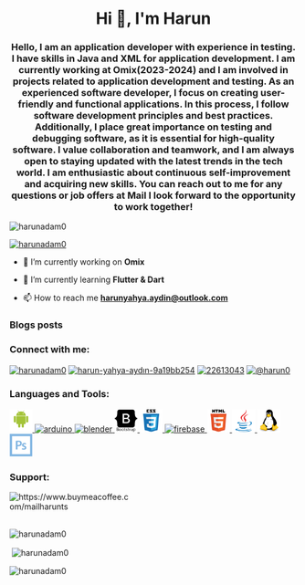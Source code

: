 <h1 align="center">Hi 👋, I'm Harun</h1>
<h3 align="center">Hello, I am an application developer with experience in testing. I have skills in Java and XML for application development. I am currently working at Omix(2023-2024) and I am involved in projects related to application development and testing. As an experienced software developer, I focus on creating user-friendly and functional applications. In this process, I follow software development principles and best practices. Additionally, I place great importance on testing and debugging software, as it is essential for high-quality software. I value collaboration and teamwork, and I am always open to staying updated with the latest trends in the tech world. I am enthusiastic about continuous self-improvement and acquiring new skills. You can reach out to me for any questions or job offers at Mail I look forward to the opportunity to work together!</h3>

<p align="left"> <img src="https://komarev.com/ghpvc/?username=harunadam0&label=Profile%20views&color=0e75b6&style=flat" alt="harunadam0" /> </p>

<p align="left"> <a href="https://github.com/ryo-ma/github-profile-trophy"><img src="https://github-profile-trophy.vercel.app/?username=harunadam0" alt="harunadam0" /></a> </p>

- 🔭 I’m currently working on **Omix**

- 🌱 I’m currently learning **Flutter & Dart**

- 📫 How to reach me **harunyahya.aydin@outlook.com**

### Blogs posts
<!-- BLOG-POST-LIST:START -->
<!-- BLOG-POST-LIST:END -->

<h3 align="left">Connect with me:</h3>
<p align="left">
<a href="https://dev.to/harunadam0" target="blank"><img align="center" src="https://raw.githubusercontent.com/rahuldkjain/github-profile-readme-generator/master/src/images/icons/Social/devto.svg" alt="harunadam0" height="30" width="40" /></a>
<a href="https://linkedin.com/in/harun-yahya-aydın-9a19bb254" target="blank"><img align="center" src="https://raw.githubusercontent.com/rahuldkjain/github-profile-readme-generator/master/src/images/icons/Social/linked-in-alt.svg" alt="harun-yahya-aydın-9a19bb254" height="30" width="40" /></a>
<a href="https://stackoverflow.com/users/22613043" target="blank"><img align="center" src="https://raw.githubusercontent.com/rahuldkjain/github-profile-readme-generator/master/src/images/icons/Social/stack-overflow.svg" alt="22613043" height="30" width="40" /></a>
<a href="https://medium.com/@harun0" target="blank"><img align="center" src="https://raw.githubusercontent.com/rahuldkjain/github-profile-readme-generator/master/src/images/icons/Social/medium.svg" alt="@harun0" height="30" width="40" /></a>
</p>

<h3 align="left">Languages and Tools:</h3>
<p align="left"> <a href="https://developer.android.com" target="_blank" rel="noreferrer"> <img src="https://raw.githubusercontent.com/devicons/devicon/master/icons/android/android-original-wordmark.svg" alt="android" width="40" height="40"/> </a> <a href="https://www.arduino.cc/" target="_blank" rel="noreferrer"> <img src="https://cdn.worldvectorlogo.com/logos/arduino-1.svg" alt="arduino" width="40" height="40"/> </a> <a href="https://www.blender.org/" target="_blank" rel="noreferrer"> <img src="https://download.blender.org/branding/community/blender_community_badge_white.svg" alt="blender" width="40" height="40"/> </a> <a href="https://getbootstrap.com" target="_blank" rel="noreferrer"> <img src="https://raw.githubusercontent.com/devicons/devicon/master/icons/bootstrap/bootstrap-plain-wordmark.svg" alt="bootstrap" width="40" height="40"/> </a> <a href="https://www.w3schools.com/css/" target="_blank" rel="noreferrer"> <img src="https://raw.githubusercontent.com/devicons/devicon/master/icons/css3/css3-original-wordmark.svg" alt="css3" width="40" height="40"/> </a> <a href="https://firebase.google.com/" target="_blank" rel="noreferrer"> <img src="https://www.vectorlogo.zone/logos/firebase/firebase-icon.svg" alt="firebase" width="40" height="40"/> </a> <a href="https://www.w3.org/html/" target="_blank" rel="noreferrer"> <img src="https://raw.githubusercontent.com/devicons/devicon/master/icons/html5/html5-original-wordmark.svg" alt="html5" width="40" height="40"/> </a> <a href="https://www.java.com" target="_blank" rel="noreferrer"> <img src="https://raw.githubusercontent.com/devicons/devicon/master/icons/java/java-original.svg" alt="java" width="40" height="40"/> </a> <a href="https://www.linux.org/" target="_blank" rel="noreferrer"> <img src="https://raw.githubusercontent.com/devicons/devicon/master/icons/linux/linux-original.svg" alt="linux" width="40" height="40"/> </a> <a href="https://www.photoshop.com/en" target="_blank" rel="noreferrer"> <img src="https://raw.githubusercontent.com/devicons/devicon/master/icons/photoshop/photoshop-line.svg" alt="photoshop" width="40" height="40"/> </a> </p>

<h3 align="left">Support:</h3>
<p><a href="https://www.buymeacoffee.com/mailharunts"> <img align="left" src="https://cdn.buymeacoffee.com/buttons/v2/default-yellow.png" height="50" width="210" alt="https://www.buymeacoffee.com/mailharunts" /></a></p><br><br>
<br>
<p><img align="left" src="https://github-readme-stats.vercel.app/api/top-langs?username=harunadam0&show_icons=true&locale=en&layout=compact" alt="harunadam0" /></p>
<br>
<p>&nbsp;<img align="center" src="https://github-readme-stats.vercel.app/api?username=harunadam0&show_icons=true&locale=en" alt="harunadam0" /></p>

<p><img align="center" src="https://github-readme-streak-stats.herokuapp.com/?user=harunadam0&" alt="harunadam0" /></p>
